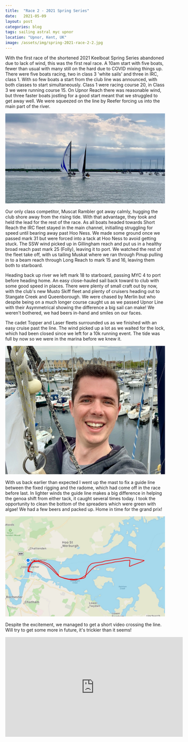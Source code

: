 ```yaml
---
title:  "Race 2 - 2021 Spring Series"
date:   2021-05-09
layout: post
categories: blog
tags: sailing astral myc upnor
location: "Upnor, Kent, UK"
image: /assets/img/spring-2021-race-2-2.jpg
---
```


With the first race of the shortened 2021 Keelboat Spring Series abandoned due to lack of wind, this was the first real race. A 10am start with five boats, fewer than usual with many still on the hard due to COVID mixing things up. There were five boats racing, two in class 3 'white sails' and three in IRC, class 1. With so few boats a start from the club line was announced, with both classes to start simultaneously. Class 1 were racing course 20, in Class 3 we were running course 15. On Upnor Reach there was reasonable wind, but three faster boats jostling for a good start meant that we struggled to get away well. We were squeezed on the line by Reefer forcing us into the main part of the river.  

![](/assets/img/spring-2021-race-2-3.jpg)

Our only class competitor, Muscat Rambler got away calmly, hugging the club shore away from the rising tide. With that advantage, they took and held the lead for the rest of the race. As all boats headed towards Short Reach the IRC fleet stayed in the main channel, initialling struggling for speed until bearing away past Hoo Ness. We made some ground once we passed mark 31 but were forced into a tack at Hoo Ness to avoid getting stuck. The SSW wind picked up in Gillingham reach and put us in a healthy broad reach past mark 25 (Folly), leaving it to port. We watched the rest of the fleet take off, with us tailing Muskat where we ran through Pinup pulling in to a beam reach through Long Reach to mark 15 and 16, leaving them both to starboard.

Heading back up river we left mark 18 to starboard, passing MYC 4 to port before heading home. An easy close-hauled sail back toward to club with some good speed in places. There were plenty of small craft out by now, with the club's new Musto Skiff fleet and plenty of cruisers heading out to Stangate Creek and Queenborough. We were chased by Merlin but who despite being on a much longer course caught us as we passed Upnor Line with their Asymmetrical showing the difference a big sail can make! We weren't bothered, we had beers in-hand and smiles on our faces.

The cadet Topper and Laser fleets surrounded us as we finished with an easy cruise past the line. The wind picked up a lot as we waited for the lock, which had been closed since we left for a 10k running event. The tide was full by now so we were in the marina before we knew it.

![](/assets/img/spring-2021-race-2-1.jpg)

With us back earlier than expected I went up the mast to fix a guide line between the fixed rigging and the radome, which had come off in the race before last. In lighter winds the guide line makes a big difference in helping the genoa shift from either tack, it caught several times today. I took the opportunity to clean the bottom of the spreaders which were green with algae! We had a few beers and packed up. Home in time for the grand prix!

![](/assets/img/spring-2021-race-2-4.jpg)

Despite the excitement, we managed to get a short video crossing the line. Will try to get some more in future, it's trickier than it seems!

<iframe width="560" height="315" src="https://www.youtube.com/embed/augctVzZ4-0" title="YouTube video player" frameborder="0" allow="accelerometer; autoplay; clipboard-write; encrypted-media; gyroscope; picture-in-picture" allowfullscreen></iframe>
